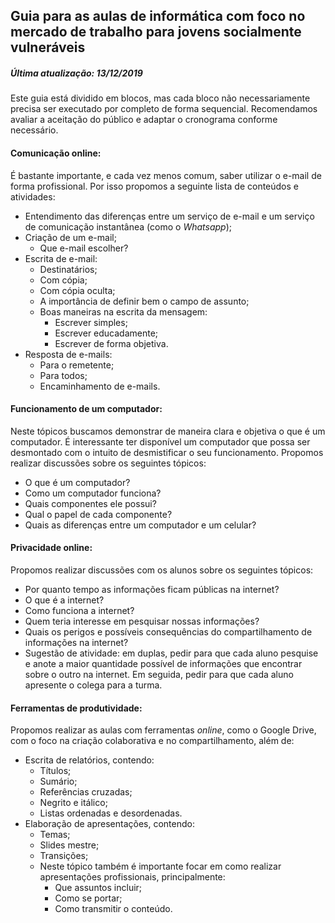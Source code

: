 ## Guia para as aulas de informática com foco no mercado de trabalho para jovens socialmente vulneráveis

##### Última atualização: 13/12/2019

Este guia está dividido em blocos, mas cada bloco não necessariamente precisa ser executado por completo de forma sequencial. Recomendamos avaliar a aceitação do público e adaptar o cronograma conforme necessário.

#### Comunicação online:

É bastante importante, e cada vez menos comum, saber utilizar o e-mail de forma profissional. Por isso propomos a seguinte lista de conteúdos e atividades:

- Entendimento das diferenças entre um serviço de e-mail e um serviço de comunicação instantânea (como o *Whatsapp*);
- Criação de um e-mail;
    - Que e-mail escolher?
- Escrita de e-mail:
    - Destinatários;
    - Com cópia;
    - Com cópia oculta;
    - A importância de definir bem o campo de assunto;
    - Boas maneiras na escrita da mensagem:
        - Escrever simples;
        - Escrever educadamente;
        - Escrever de forma objetiva.
- Resposta de e-mails:
    - Para o remetente;
    - Para todos;
    - Encaminhamento de e-mails.

#### Funcionamento de um computador:

Neste tópicos buscamos demonstrar de maneira clara e objetiva o que é um computador. É interessante ter disponível um computador que possa ser desmontado com o intuito de desmistificar o seu funcionamento. Propomos realizar discussões sobre os seguintes tópicos:

- O que é um computador?
- Como um computador funciona?
- Quais componentes ele possui?
- Qual o papel de cada componente?
- Quais as diferenças entre um computador e um celular?

#### Privacidade online:

Propomos realizar discussões com os alunos sobre os seguintes tópicos:

- Por quanto tempo as informações ficam públicas na internet?
- O que é a internet?
- Como funciona a internet?
- Quem teria interesse em pesquisar nossas informações?
- Quais os perigos e possíveis consequências do compartilhamento de informações na internet?
- Sugestão de atividade: em duplas, pedir para que cada aluno pesquise e anote a maior quantidade possível de informações que encontrar sobre o outro na internet. Em seguida, pedir para que cada aluno apresente o colega para a turma.

#### Ferramentas de produtividade:

Propomos realizar as aulas com ferramentas *online*, como o Google Drive, com o foco na criação colaborativa e no compartilhamento, além de:

- Escrita de relatórios, contendo:
    - Títulos;
    - Sumário;
    - Referências cruzadas;
    - Negrito e itálico;
    - Listas ordenadas e desordenadas.
- Elaboração de apresentações, contendo:
    - Temas;
    - Slides mestre;
    - Transições;
    - Neste tópico também é importante focar em como realizar apresentações profissionais, principalmente:
        - Que assuntos incluir;
        - Como se portar;
        - Como transmitir o conteúdo.



